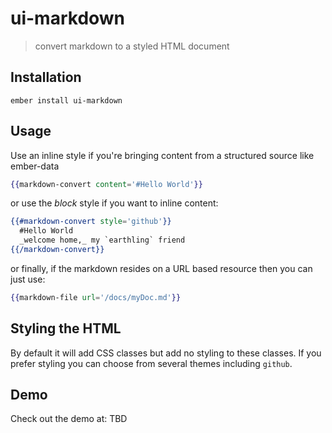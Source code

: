 # ui-markdown
> convert markdown to a styled HTML document

## Installation

    ember install ui-markdown

## Usage

Use an inline style if you're bringing content from a structured source like ember-data

````handlebars
{{markdown-convert content='#Hello World'}}
````

or use the _block_ style if you want to inline content:

````handlebars
{{#markdown-convert style='github'}}
  #Hello World
  _welcome home,_ my `earthling` friend
{{/markdown-convert}}
````

or finally, if the markdown resides on a URL based resource then you can just use:

````handlebars
{{markdown-file url='/docs/myDoc.md'}}
````

## Styling the HTML

By default it will add CSS classes but add no styling to these classes. If you prefer styling you can choose from several themes including `github`.

## Demo

Check out the demo at: TBD
